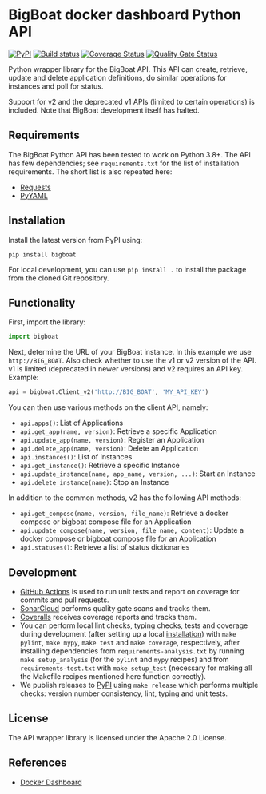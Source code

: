 # BigBoat docker dashboard Python API

[![PyPI](https://img.shields.io/pypi/v/bigboat.svg)](https://pypi.python.org/pypi/bigboat)
[![Build 
status](https://github.com/grip-on-software/bigboat-python-api/actions/workflows/bigboat-python-api.yml/badge.svg)](https://github.com/grip-on-software/bigboat-python-api/actions/workflows/bigboat-python-api.yml)
[![Coverage 
Status](https://coveralls.io/repos/github/grip-on-software/bigboat-python-api/badge.svg?branch=master)](https://coveralls.io/github/grip-on-software/bigboat-python-api?branch=master)
[![Quality Gate 
Status](https://sonarcloud.io/api/project_badges/measure?project=grip-on-software_bigboat-python-api&metric=alert_status)](https://sonarcloud.io/project/overview?id=grip-on-software_bigboat-python-api)

Python wrapper library for the BigBoat API. This API can create, retrieve, 
update and delete application definitions, do similar operations for instances 
and poll for status.

Support for v2 and the deprecated v1 APIs (limited to certain operations) is 
included. Note that BigBoat development itself has halted.

## Requirements

The BigBoat Python API has been tested to work on Python 3.8+. The API has few 
dependencies; see `requirements.txt` for the list of installation requirements. 
The short list is also repeated here:

- [Requests](http://docs.python-requests.org/en/master/user/install/)
- [PyYAML](http://pyyaml.org/wiki/PyYAMLDocumentation)

## Installation

Install the latest version from PyPI using:

```
pip install bigboat
```

For local development, you can use `pip install .` to install the package from 
the cloned Git repository.

## Functionality

First, import the library:

```python
import bigboat
```

Next, determine the URL of your BigBoat instance. In this example we use 
`http://BIG_BOAT`. Also check whether to use the v1 or v2 version of the API. 
v1 is limited (deprecated in newer versions) and v2 requires an API key. 
Example:

```python
api = bigboat.Client_v2('http://BIG_BOAT', 'MY_API_KEY')
```

You can then use various methods on the client API, namely:
- `api.apps()`: List of Applications
- `api.get_app(name, version)`: Retrieve a specific Application
- `api.update_app(name, version)`: Register an Application
- `api.delete_app(name, version)`: Delete an Application
- `api.instances()`: List of Instances
- `api.get_instance()`: Retrieve a specific Instance
- `api.update_instance(name, app_name, version, ...)`: Start an Instance
- `api.delete_instance(name)`: Stop an Instance

In addition to the common methods, v2 has the following API methods:
- `api.get_compose(name, version, file_name)`: Retrieve a docker compose or 
  bigboat compose file for an Application
- `api.update_compose(name, version, file_name, content)`: Update a docker 
  compose or bigboat compose file for an Application
- `api.statuses()`: Retrieve a list of status dictionaries

## Development

- [GitHub 
  Actions](https://github.com/grip-on-software/bigboat-python-api/actions) is 
  used to run unit tests and report on coverage for commits and pull requests.
- [SonarCloud](https://sonarcloud.io/project/overview?id=grip-on-software_bigboat-python-api) 
  performs quality gate scans and tracks them.
- [Coveralls](https://coveralls.io/github/grip-on-software/bigboat-python-api) 
  receives coverage reports and tracks them.
- You can perform local lint checks, typing checks, tests and coverage during 
  development (after setting up a local [installation](#installation)) with 
  `make pylint`, `make mypy`, `make test` and `make coverage`, respectively, 
  after installing dependencies from `requirements-analysis.txt` by running 
  `make setup_analysis` (for the `pylint` and `mypy` recipes) and from
  `requirements-test.txt` with `make setup_test` (necessary for making all the 
  Makefile recipes mentioned here function correctly).
- We publish releases to [PyPI](https://pypi.python.org/pypi/bigboat) using 
  `make release` which performs multiple checks: version number consistency, 
  lint, typing and unit tests.

## License

The API wrapper library is licensed under the Apache 2.0 License.

## References

- [Docker Dashboard](https://github.com/ICTU/docker-dashboard)
